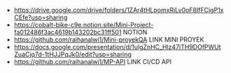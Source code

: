 - https://drive.google.com/drive/folders/1ZAr4tHLpomxRiLv0oF8IfFCjgP1xCEfe?usp=sharing
- https://cobalt-bike-c9e.notion.site/Mini-Project-fa012486f3ac4619b143202bc31ff501  NOTION 
- https://github.com/raihanalwi1/Mini-proyekQA  LINK MINI PROYEK 
- https://docs.google.com/presentation/d/1ulgZnHC_Hlz47iTH9DOfPWUtZuaCjq7d-1tHJJPqJk0/edit?usp=sharing
- https://github.com/raihanalwi1/MP-API  LINK CI/CD API 